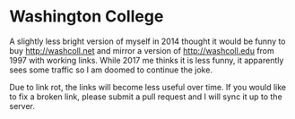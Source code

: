 Washington College
======

A slightly less bright version of myself in 2014 thought it would be funny to buy http://washcoll.net and mirror a version of http://washcoll.edu from 1997 with working links. While 2017 me thinks it is less funny, it apparently sees some traffic so I am doomed to continue the joke.

Due to link rot, the links will become less useful over time. If you would like to fix a broken link, please submit a pull request and I will sync it up to the server.
